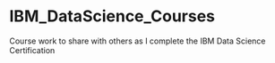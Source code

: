 # IBM_DataScience_Courses
Course work to share with others as I complete the IBM Data Science Certification
